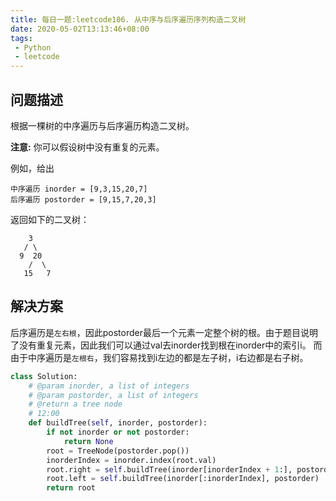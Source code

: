```yaml
---
title: 每日一题:leetcode106. 从中序与后序遍历序列构造二叉树
date: 2020-05-02T13:13:46+08:00
tags:
 - Python
 - leetcode
---
```


## 问题描述

根据一棵树的中序遍历与后序遍历构造二叉树。
<!-- more -->
**注意:**
你可以假设树中没有重复的元素。

例如，给出

```
中序遍历 inorder = [9,3,15,20,7]
后序遍历 postorder = [9,15,7,20,3]
```

返回如下的二叉树：

```
    3
   / \
  9  20
    /  \
   15   7
```

## 解决方案

后序遍历是`左右根`，因此postorder最后一个元素一定整个树的根。由于题目说明了没有重复元素，因此我们可以通过val去inorder找到根在inorder中的索引i。
而由于中序遍历是`左根右`，我们容易找到i左边的都是左子树，i右边都是右子树。

``````python
class Solution:
    # @param inorder, a list of integers
    # @param postorder, a list of integers
    # @return a tree node
    # 12:00
    def buildTree(self, inorder, postorder):
        if not inorder or not postorder:
            return None
        root = TreeNode(postorder.pop())
        inorderIndex = inorder.index(root.val)
        root.right = self.buildTree(inorder[inorderIndex + 1:], postorder)
        root.left = self.buildTree(inorder[:inorderIndex], postorder)
        return root
``````

